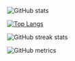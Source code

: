 ![GitHub stats](https://github-readme-stats.vercel.app/api?username=wasimafser&show_icons=true&count_private=True)

[![Top Langs](https://github-readme-stats.vercel.app/api/top-langs/?username=wasimafser)](https://github.com/anuraghazra/github-readme-stats)

![GitHub streak stats](https://github-readme-streak-stats.herokuapp.com/?user=wasimafser&theme=buefy-dark)

![GitHub metrics](https://metrics.lecoq.io/wasimafser)  
<!---
wasimafser/wasimafser is a ✨ special ✨ repository because its `README.md` (this file) appears on your GitHub profile.
You can click the Preview link to take a look at your changes.
--->
